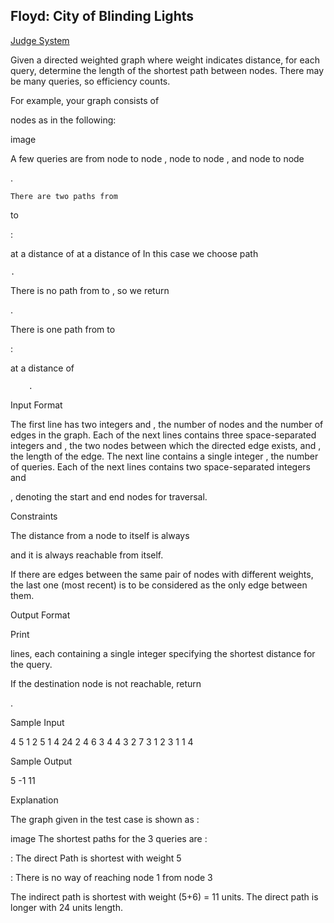 ## Floyd: City of Blinding Lights

[Judge System](https://www.hackerrank.com/contests/practice-9-sda/challenges/floyd-city-of-blinding-lights)

Given a directed weighted graph where weight indicates distance, for each query, determine the length of the shortest path between nodes. There may be many queries, so efficiency counts.

For example, your graph consists of

nodes as in the following:

image

A few queries are from node
to node , node to node , and node to node

.

    There are two paths from 

to

:

at a distance of at a distance of
In this case we choose path

    . 

There is no path from
to , so we return

.

There is one path from
to

:

at a distance of

        . 

Input Format

The first line has two integers
and , the number of nodes and the number of edges in the graph.
Each of the next lines contains three space-separated integers and , the two nodes between which the directed edge exists, and , the length of the edge.
The next line contains a single integer , the number of queries.
Each of the next lines contains two space-separated integers and

, denoting the start and end nodes for traversal.

Constraints






The distance from a node to itself is always

and it is always reachable from itself.

If there are edges between the same pair of nodes with different weights, the last one (most recent) is to be considered as the only edge between them.

Output Format

Print

lines, each containing a single integer specifying the shortest distance for the query.

If the destination node is not reachable, return

.

Sample Input

4 5
1 2 5
1 4 24
2 4 6
3 4 4
3 2 7
3
1 2
3 1
1 4

Sample Output

5
-1
11

Explanation

The graph given in the test case is shown as :

image The shortest paths for the 3 queries are :

: The direct Path is shortest with weight 5

: There is no way of reaching node 1 from node 3

The indirect path is shortest with weight (5+6) = 11 units. The direct path is longer with 24 units length.
